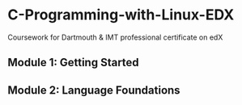 # C-Programming-with-Linux-EDX
Coursework for Dartmouth &amp; IMT professional certificate on edX
## Module 1: Getting Started
## Module 2: Language Foundations
